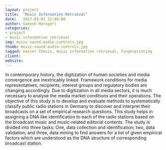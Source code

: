 ```yaml
---
layout: project
title:  "Music Information Retrieval"
date:   2017-03-01 12:00:00
author: Ganesh Harugeri
categories:
- project
- music information retrieval
img: music-sound-audio-controls.jpg
thumb: music-sound-audio-controls.jpg
tagged: master thesis, music information retrieval, fingerprinting
client:
website:
---
```


In contemporary history, the digitization of human societies and media convergence
are inextricably linked. Framework conditions for media representatives, recipients,
interest groups and regulatory bodies are changing accordingly. Due to digitization
in all media sectors, it is much necessary to analyse the media market conditions
and their operations. The objective of this study is to develop and evaluate methods
to systematically classify public radio stations in Germany to discover and interpret
their broadcasts on a set of empirical research questions. This study helps in assigning
a DNA like identification to each of the radio stations based on the broadcast
music and music-related editorial contents. The study is divided into three tasks:
One, data collection and identification; two, data validation; and three, data mining
to find answers for a list of given empirical factors which are understood as the DNA
structure of corresponding broadcast station.